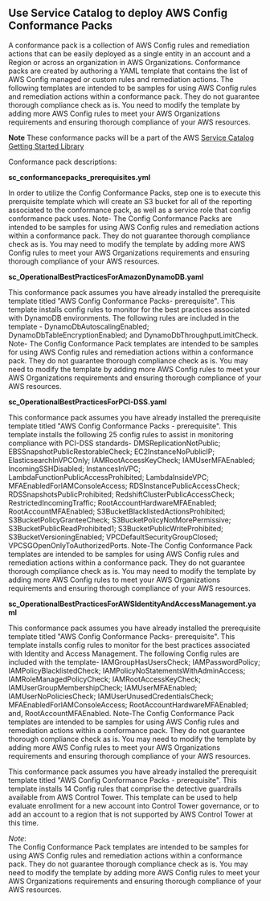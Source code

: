 ## Use Service Catalog to deploy AWS Config Conformance Packs 

A conformance pack is a collection of AWS Config rules and remediation actions that can be easily deployed as a single entity in an account and a Region or across an organization in AWS Organizations. Conformance packs are created by authoring a YAML template that contains the list of AWS Config managed or custom rules and remediation actions. The following templates are intended to be samples for using AWS Config rules and remediation actions within a conformance pack. They do not guarantee thorough compliance check as is. You need to modify the template by adding more AWS Config rules to meet your AWS Organizations requirements and ensuring thorough compliance of your AWS resources.

**Note** These conformance packs will be a part of the AWS [Service Catalog Getting Started Library](https://console.aws.amazon.com/servicecatalog/home?#portfolios)

Conformance pack descriptions:

**sc_conformancepacks_prerequisites.yml**

  In order to utilize the Config Conformance Packs, step one is to execute this prerquisite template which will create an S3 bucket for all of the reporting associated to the conformance pack, as well as a service role that config conformance pack uses. Note- The Config Conformance Packs are intended to be samples for using AWS Config rules and remediation actions within a conformance pack. They do not guarantee thorough compliance check as is. You may need to modify the template by adding more AWS Config rules to meet your AWS Organizations requirements and ensuring thorough compliance of your AWS resources.


**sc_OperationalBestPracticesForAmazonDynamoDB.yaml**

This conformance pack assumes you have already installed the prerequisite template titled "AWS Config Conformance Packs- prerequisite". This template installs config rules to monitor for the best practices associated with DynamoDB environments. The following rules are included in the template - DynamoDbAutoscalingEnabled; DynamoDbTableEncryptionEnabled; and DynamoDbThroughputLimitCheck. Note- The Config Conformance Pack templates are intended to be samples for using AWS Config rules and remediation actions within a conformance pack. They do not guarantee thorough compliance check as is. You may need to modify the template by adding more AWS Config rules to meet your AWS Organizations requirements and ensuring thorough compliance of your AWS resources.

**sc_OperationalBestPracticesForPCI-DSS.yaml**

This conformance pack assumes you have already installed the prerequisite template titled "AWS Config Conformance Packs - prerequisite". This template installs the following 25 config rules to assist in monitoring compliance with PCI-DSS standards- DMSReplicationNotPublic; EBSSnapshotPublicRestorableCheck; EC2InstanceNoPublicIP; ElasticsearchInVPCOnly; IAMRootAccessKeyCheck; IAMUserMFAEnabled; IncomingSSHDisabled; InstancesInVPC; LambdaFunctionPublicAccessProhibited; LambdaInsideVPC; MFAEnabledForIAMConsoleAccess; RDSInstancePublicAccessCheck; RDSSnapshotsPublicProhibited; RedshiftClusterPublicAccessCheck; RestrictedIncomingTraffic; RootAccountHardwareMFAEnabled; RootAccountMFAEnabled; S3BucketBlacklistedActionsProhibited; S3BucketPolicyGranteeCheck; S3BucketPolicyNotMorePermissive; S3BucketPublicReadProhibited1; S3BucketPublicWriteProhibited; S3BucketVersioningEnabled; VPCDefaultSecurityGroupClosed; VPCSGOpenOnlyToAuthorizedPorts. Note-The Config Conformance Pack templates are intended to be samples for using AWS Config rules and remediation actions within a conformance pack. They do not guarantee thorough compliance check as is. You may need to modify the template by adding more AWS Config rules to meet your AWS Organizations requirements and ensuring thorough compliance of your AWS resources.

**sc_OperationalBestPracticesForAWSIdentityAndAccessManagement.yaml**

This conformance pack assumes you have already installed the prerequisite template titled "AWS Config Conformance Packs- prerequisite". This template installs config rules to monitor for the best practices associated with Identity and Access Management. The following Config rules are included with the template- IAMGroupHasUsersCheck; IAMPasswordPolicy; IAMPolicyBlacklistedCheck; IAMPolicyNoStatementsWithAdminAccess; IAMRoleManagedPolicyCheck; IAMRootAccessKeyCheck; IAMUserGroupMembershipCheck; IAMUserMFAEnabled; IAMUserNoPoliciesCheck; IAMUserUnusedCredentialsCheck; MFAEnabledForIAMConsoleAccess; RootAccountHardwareMFAEnabled; and, RootAccountMFAEnabled. Note-The Config Conformance Pack templates are intended to be samples for using AWS Config rules and remediation actions within a conformance pack. They do not guarantee thorough compliance check as is. You may need to modify the template by adding more AWS Config rules to meet your AWS Organizations requirements and ensuring thorough compliance of your AWS resources.
 


This conformance pack assumes you have already installed the prerequisit template titled "AWS Config Conformance Packs - prerequisite".  This template installs 14 Config rules that comprise the detective guardrails available from AWS Control Tower.   This template can be used to help evaluate enrollment for a new account into Control Tower governance, or to add an account to a region that is not supported by AWS Control Tower at this time.

*Note*:  
The Config Conformance Pack templates are intended to be samples for using AWS Config rules and remediation actions within a conformance pack. They do not guarantee thorough compliance check as is. You may need to modify the template by adding more AWS Config rules to meet your AWS Organizations requirements and ensuring thorough compliance of your AWS resources. 
